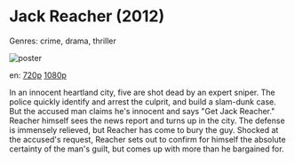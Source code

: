 # Jack Reacher (2012)

Genres: crime, drama, thriller

![poster](http://image.tmdb.org/t/p/w500/38bmEXmuJuInLs9dwfgOGCHmZ7l.jpg)

en:
  [720p](magnet:?xt=urn:btih:74CA3863154B2FF6A4D1F85C35AB671449967DFF&tr=udp://glotorrents.pw:6969/announce&tr=udp://tracker.opentrackr.org:1337/announce&tr=udp://torrent.gresille.org:80/announce&tr=udp://tracker.openbittorrent.com:80&tr=udp://tracker.coppersurfer.tk:6969&tr=udp://tracker.leechers-paradise.org:6969&tr=udp://p4p.arenabg.ch:1337&tr=udp://tracker.internetwarriors.net:1337)
  [1080p](magnet:?xt=urn:btih:FBAAB19E3B96BF5E32D3857E3A4A67F1D79AAD37&tr=udp://glotorrents.pw:6969/announce&tr=udp://tracker.opentrackr.org:1337/announce&tr=udp://torrent.gresille.org:80/announce&tr=udp://tracker.openbittorrent.com:80&tr=udp://tracker.coppersurfer.tk:6969&tr=udp://tracker.leechers-paradise.org:6969&tr=udp://p4p.arenabg.ch:1337&tr=udp://tracker.internetwarriors.net:1337)
  


In an innocent heartland city, five are shot dead by an expert sniper. The police quickly identify and arrest the culprit, and build a slam-dunk case. But the accused man claims he's innocent and says "Get Jack Reacher." Reacher himself sees the news report and turns up in the city. The defense is immensely relieved, but Reacher has come to bury the guy. Shocked at the accused's request, Reacher sets out to confirm for himself the absolute certainty of the man's guilt, but comes up with more than he bargained for.